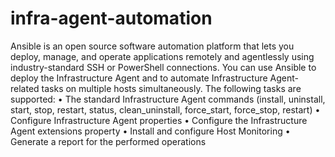 # infra-agent-automation
Ansible is an open source software automation platform that lets you deploy, manage, and operate applications remotely and agentlessly using industry-standard SSH or PowerShell connections. You can use Ansible to deploy the Infrastructure Agent and to automate Infrastructure Agent-related tasks on multiple hosts simultaneously. The following tasks are supported:
•       The standard Infrastructure Agent commands (install, uninstall, start, stop, restart, status, clean_uninstall, force_start, force_stop, restart)
•       Configure Infrastructure Agent properties
•       Configure the Infrastructure Agent extensions property
•       Install and configure Host Monitoring
•       Generate a report for the performed operations

